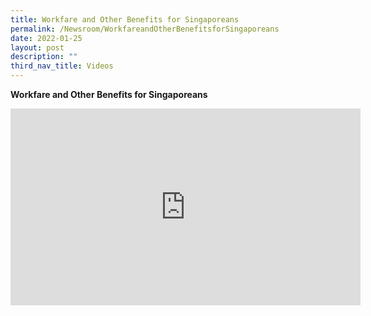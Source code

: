 ```yaml
---
title: Workfare and Other Benefits for Singaporeans
permalink: /Newsroom/WorkfareandOtherBenefitsforSingaporeans
date: 2022-01-25
layout: post
description: ""
third_nav_title: Videos
---
```




**Workfare and Other Benefits for Singaporeans**

<iframe width="560" height="315" src="https://www.youtube.com/embed/aVEkh6o4rFQ" title="YouTube video player" frameborder="0" allow="accelerometer; autoplay; clipboard-write; encrypted-media; gyroscope; picture-in-picture" allowfullscreen></iframe>